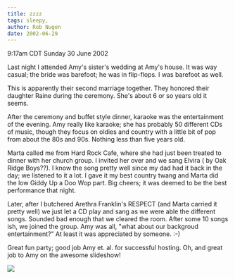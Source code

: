 ```yaml
---
title: zzzz
tags: sleepy, 
author: Rob Nugen
date: 2002-06-29
---
```


<p class=date>9:17am CDT Sunday 30 June 2002</p>

<p>Last night I attended Amy's sister's wedding at Amy's house.  It
was way casual; the bride was barefoot; he was in flip-flops.  I was
barefoot as well.</p>

<p>This is apparently their second marriage together.  They honored
their daughter Raine during the ceremony.  She's about 6 or so years
old it seems.</p>

<p>After the ceremony and buffet style dinner, karaoke was the
entertainment of the evening.  Amy really like karaoke; she has
probably 50 different CDs of music, though they focus on oldies and
country with a little bit of pop from about the 80s and 90s.  Nothing
less than five years old.</p>

<p>Marta called me from Hard Rock Cafe, where she had just been
treated to dinner with her church group.  I invited her over and we
sang Elvira ( by Oak Ridge Boys??).  I know the song pretty well since
my dad had it back in the day; we listened to it a lot.  I gave it my
best country twang and Marta did the low Giddy Up a Doo Wop part.  Big
cheers; it was deemed to be the best performance that night.</p>

<p>Later, after I butchered Arethra Franklin's RESPECT (and Marta
carried it pretty well) we just let a CD play and sang as we were able
the different songs.  Sounded bad enough that we cleared the room.
After some 10 songs ish, we joined the group.  Amy was all, "what
about our backgroud entertainment?"  At least it was appreciated by
someone.  :-)</p>

<p>Great fun party; good job Amy et. al. for successful hosting.  Oh,
and great job to Amy on the awesome slideshow!</p>

<p><img src="/images/rob/wL-ROB.gif"/></p>
